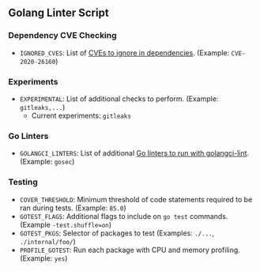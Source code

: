 ## Golang Linter Script

### Dependency CVE Checking

- `IGNORED_CVES`: List of [CVEs to ignore in dependencies](https://github.com/sonatype-nexus-community/nancy#via-file). (Example: `CVE-2020-26160`)

### Experiments

- `EXPERIMENTAL`: List of additional checks to perform. (Example: `gitleaks,...`)
   - Current experiments: `gitleaks`

### Go Linters

- `GOLANGCI_LINTERS`: List of additional [Go linters to run with golangci-lint](https://golangci-lint.run/usage/linters/). (Example: `gosec`)

### Testing

- `COVER_THRESHOLD`: Minimum threshold of code statements required to be ran during tests. (Example: `85.0`)
- `GOTEST_FLAGS`: Additional flags to include on `go test` commands. (Example `-test.shuffle=on`)
- `GOTEST_PKGS`: Selector of packages to test (Examples: `./...`, `./internal/foo/`)
- `PROFILE_GOTEST`: Run each package with CPU and memory profiling. (Example: `yes`)
